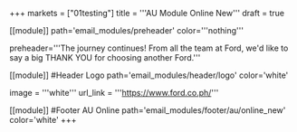 +++
markets = ["01testing"]
title = '''AU Module Online New'''
draft = true

[[module]]
path='email_modules/preheader'
color='''nothing'''

   preheader='''The journey continues! From all the team at Ford, we'd like to say a big THANK YOU for choosing another Ford.'''

[[module]] #Header Logo
path='email_modules/header/logo'
color='white'

  image = '''white'''
  url_link = '''https://www.ford.co.ph/'''

[[module]] #Footer AU Online
path='email_modules/footer/au/online_new'
color='white'
+++

